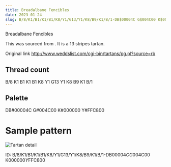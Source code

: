```yaml
---
title: Breadalbane Fencibles
date: 2023-01-24
slug: B/8/K1/B1/K1/B1/K8/Y1/G13/Y1/K8/B9/K1/B/1-DB$00004C G$004C00 K$000000 Y$FFC800
---
```

Breadalbane Fencibles

This was sourced from <no value>.  It is a 13 stripes tartan.

Original link http://www.weddslist.com/cgi-bin/tartans/pg.pl?source=rb

## Thread count
B/8 K1 B1 K1 B1 K8 Y1 G13 Y1 K8 B9 K1 B/1

## Palette
DB#00004C G#004C00 K#000000 Y#FFC800

# Sample pattern

![Tartan detail](tartan.png "B/8 K1 B1 K1 B1 K8 Y1 G13 Y1 K8 B9 K1 B/1 tartan")

ID: B/8/K1/B1/K1/B1/K8/Y1/G13/Y1/K8/B9/K1/B/1-DB$00004C G$004C00 K$000000 Y$FFC800